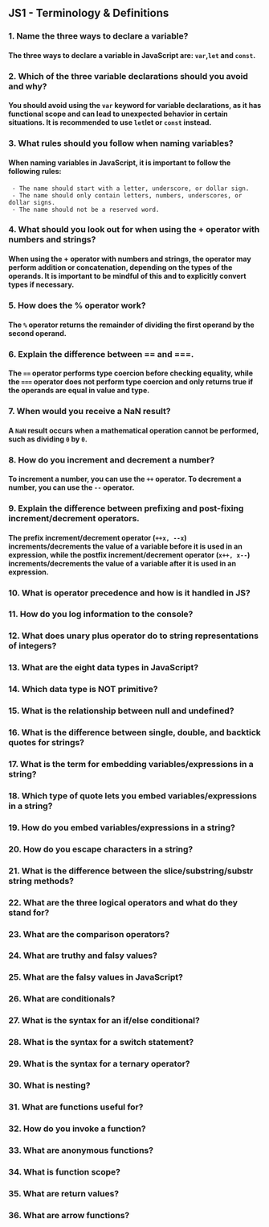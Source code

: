 

## JS1 - Terminology & Definitions

### 1. Name the three ways to declare a variable?
#### The three ways to declare a variable in JavaScript are: `var`,`let` and `const`.

### 2. Which of the three variable declarations should you avoid and why?
#### You should avoid using the `var` keyword for variable declarations, as it has functional scope and can lead to unexpected behavior in certain situations. It is recommended to use `let`let or `const` instead.

### 3. What rules should you follow when naming variables?
#### When naming variables in JavaScript, it is important to follow the following rules:
     - The name should start with a letter, underscore, or dollar sign.
     - The name should only contain letters, numbers, underscores, or dollar signs.
     - The name should not be a reserved word.

### 4. What should you look out for when using the + operator with numbers and strings?
#### When using the + operator with numbers and strings, the operator may perform addition or concatenation, depending on the types of the operands. It is important to be mindful of this and to explicitly convert types if necessary.

### 5. How does the % operator work?
#### The `%` operator returns the remainder of dividing the first operand by the second operand.

### 6. Explain the difference between == and ===.
#### The `==` operator performs type coercion before checking equality, while the `===` operator does not perform type coercion and only returns true if the operands are equal in value and type.

### 7. When would you receive a NaN result?
#### A `NaN` result occurs when a mathematical operation cannot be performed, such as dividing `0` by `0`.

### 8. How do you increment and decrement a number?
#### To increment a number, you can use the `++` operator. To decrement a number, you can use the `--` operator.

### 9. Explain the difference between prefixing and post-fixing increment/decrement operators.
#### The prefix increment/decrement operator (`++x, --x`) increments/decrements the value of a variable before it is used in an expression, while the postfix increment/decrement operator (`x++, x--`) increments/decrements the value of a variable after it is used in an expression.

### 10. What is operator precedence and how is it handled in JS?
### 11. How do you log information to the console?
### 12. What does unary plus operator do to string representations of integers?
### 13. What are the eight data types in JavaScript?
### 14. Which data type is NOT primitive?
### 15. What is the relationship between null and undefined?
### 16. What is the difference between single, double, and backtick quotes for strings?
### 17. What is the term for embedding variables/expressions in a string?
### 18. Which type of quote lets you embed variables/expressions in a string?
### 19. How do you embed variables/expressions in a string?
### 20. How do you escape characters in a string?
### 21. What is the difference between the slice/substring/substr string methods?
### 22. What are the three logical operators and what do they stand for?
### 23. What are the comparison operators?
### 24. What are truthy and falsy values?
### 25. What are the falsy values in JavaScript?
### 26. What are conditionals?
### 27. What is the syntax for an if/else conditional?
### 28. What is the syntax for a switch statement?
### 29. What is the syntax for a ternary operator?
### 30. What is nesting?
### 31. What are functions useful for?
### 32. How do you invoke a function?
### 33. What are anonymous functions?
### 34. What is function scope?
### 35. What are return values?
### 36. What are arrow functions?